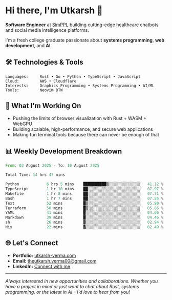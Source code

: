 # Hi there, I'm Utkarsh 👋

**Software Engineer** at [SimPPL](https://simppl.org) building cutting-edge healthcare chatbots and social media intelligence platforms.

I'm a fresh college graduate passionate about **systems programming**, **web development**, and **AI**.

## 🛠️ Technologies & Tools

```
Languages:     Rust • Go • Python • TypeScript • JavaScript
Cloud:         AWS • Cloudflare
Interests:     Graphics Programming • Systems Programming • AI/ML
Tools:         Neovim BTW
```

## 🚀 What I'm Working On

- Pushing the limits of browser visualization with Rust + WASM + WebGPU
- Building scalable, high-performance, and secure web applications
- Making fun terminal tools because there can never be enough of that

## 📊 Weekly Development Breakdown

<!--START_SECTION:waka-->

```rust
From: 03 August 2025 - To: 10 August 2025

Total Time: 14 hrs 47 mins

Python            6 hrs 5 mins    ██████████▒░░░░░░░░░░░░░░   41.12 %
TypeScript        1 hr 10 mins    ██░░░░░░░░░░░░░░░░░░░░░░░   07.97 %
Makefile          1 hr 8 mins     ██░░░░░░░░░░░░░░░░░░░░░░░   07.71 %
Bash              1 hr 7 mins     ██░░░░░░░░░░░░░░░░░░░░░░░   07.55 %
Text              52 mins         █▒░░░░░░░░░░░░░░░░░░░░░░░   05.90 %
Terraform         50 mins         █▒░░░░░░░░░░░░░░░░░░░░░░░   05.66 %
YAML              41 mins         █░░░░░░░░░░░░░░░░░░░░░░░░   04.66 %
Markdown          39 mins         █░░░░░░░░░░░░░░░░░░░░░░░░   04.46 %
sh                26 mins         ▓░░░░░░░░░░░░░░░░░░░░░░░░   02.94 %
Nix               22 mins         ▓░░░░░░░░░░░░░░░░░░░░░░░░   02.49 %
```

<!--END_SECTION:waka-->

## 🌐 Let's Connect

- **Portfolio:** [utkarsh-verma.com](https://utkarsh-verma.com)
- **Email:** theutkarsh.verma00@gmail.com
- **LinkedIn:** [Connect with me](https://linkedin.com/in/utkarsh-verm4)

---

*Always interested in new opportunities and collaborations. Whether you have a project in mind or just want to chat about Rust, systems programming, or the latest in AI – I'd love to hear from you!*
